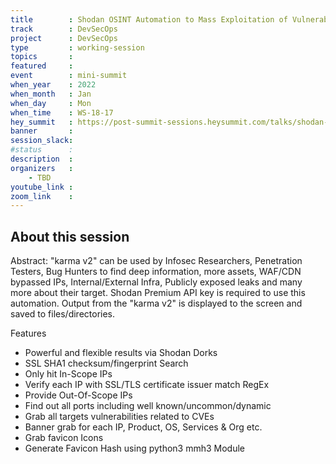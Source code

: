 ```yaml
---
title        : Shodan OSINT Automation to Mass Exploitation of Vulnerabilities
track        : DevSecOps
project      : DevSecOps
type         : working-session
topics       :
featured     :
event        : mini-summit
when_year    : 2022
when_month   : Jan
when_day     : Mon
when_time    : WS-18-17
hey_summit   : https://post-summit-sessions.heysummit.com/talks/shodan-osint-automation-to-mass-exploitation-of-vulnerabilities/
banner       : 
session_slack:
#status      : 
description  :
organizers   :
    - TBD      
youtube_link : 
zoom_link    : 
---
```


## About this session
Abstract:
"karma v2" can be used by Infosec Researchers, Penetration Testers, Bug Hunters to find deep information, more assets, WAF/CDN bypassed IPs, Internal/External Infra, Publicly exposed leaks and many more about their target. Shodan Premium API key is required to use this automation. Output from the "karma v2" is displayed to the screen and saved to files/directories.

Features
- Powerful and flexible results via Shodan Dorks
- SSL SHA1 checksum/fingerprint Search
- Only hit In-Scope IPs
- Verify each IP with SSL/TLS certificate issuer match RegEx
- Provide Out-Of-Scope IPs
- Find out all ports including well known/uncommon/dynamic
- Grab all targets vulnerabilities related to CVEs
- Banner grab for each IP, Product, OS, Services & Org etc.
- Grab favicon Icons
- Generate Favicon Hash using python3 mmh3 Module

